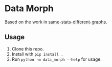 # Data Morph

Based on the work in [same-stats-different-graphs](https://github.com/jmatejka/same-stats-different-graphs).

## Usage

1. Clone this repo.
2. Install with `pip install .`
3. Run `python -m data_morph --help` for usage.
